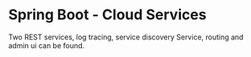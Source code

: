 # Spring Boot - Cloud Services


Two REST services, log tracing, service discovery Service, routing and admin ui can be found.